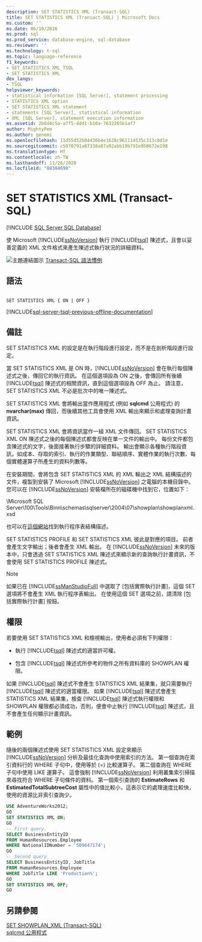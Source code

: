 ```yaml
---
description: SET STATISTICS XML (Transact-SQL)
title: SET STATISTICS XML (Transact-SQL) | Microsoft Docs
ms.custom: ''
ms.date: 06/10/2016
ms.prod: sql
ms.prod_service: database-engine, sql-database
ms.reviewer: ''
ms.technology: t-sql
ms.topic: language-reference
f1_keywords:
- SET_STATISTICS_XML_TSQL
- SET STATISTICS XML
dev_langs:
- TSQL
helpviewer_keywords:
- statistical information [SQL Server], statement processing
- STATISTICS XML option
- SET STATISTICS XML statement
- statements [SQL Server], statistical information
- XML [SQL Server], statement execution information
ms.assetid: 2b6d4c5a-a7f5-4dd1-b10a-7632265b1af7
author: MightyPen
ms.author: genemi
ms.openlocfilehash: 11d55d52b04436b4e1628c961114535c313c0d1e
ms.sourcegitcommit: c5078791a07330a87a92abb19b791e950672e198
ms.translationtype: HT
ms.contentlocale: zh-TW
ms.lasthandoff: 11/26/2020
ms.locfileid: "88304698"
---
```

# <a name="set-statistics-xml-transact-sql"></a>SET STATISTICS XML (Transact-SQL)
[!INCLUDE [SQL Server SQL Database](../../includes/applies-to-version/sql-asdb.md)]

  使 Microsoft [!INCLUDE[ssNoVersion](../../includes/ssnoversion-md.md)] 執行 [!INCLUDE[tsql](../../includes/tsql-md.md)] 陳述式，且會以妥善定義的 XML 文件格式來產生陳述式執行狀況的詳細資料。  
  
 ![主題連結圖示](../../database-engine/configure-windows/media/topic-link.gif "主題連結圖示") [Transact-SQL 語法慣例](../../t-sql/language-elements/transact-sql-syntax-conventions-transact-sql.md)  
  
## <a name="syntax"></a>語法  
  
```syntaxsql
  
SET STATISTICS XML { ON | OFF }  
```  
  
[!INCLUDE[sql-server-tsql-previous-offline-documentation](../../includes/sql-server-tsql-previous-offline-documentation.md)]

## <a name="remarks"></a>備註
 SET STATISTICS XML 的設定是在執行階段進行設定，而不是在剖析階段進行設定。  
  
 當 SET STATISTICS XML 是 ON 時，[!INCLUDE[ssNoVersion](../../includes/ssnoversion-md.md)] 會在執行每個陳述式之後，傳回它的執行資訊。 在這個選項設為 ON 之後，會傳回所有後續 [!INCLUDE[tsql](../../includes/tsql-md.md)] 陳述式的相關資訊，直到這個選項設為 OFF 為止。 請注意，SET STATISTICS XML 不必是批次中的唯一陳述式。  
  
 SET STATISTICS XML 會將輸出當作應用程式 (例如 **sqlcmd** 公用程式) 的 **nvarchar(max)** 傳回，而後續其他工具會使用 XML 輸出來顯示和處理查詢計畫資訊。  
  
 SET STATISTICS XML 會將資訊當作一組 XML 文件傳回。 SET STATISTICS XML ON 陳述式之後的每個陳述式都會反映在單一文件的輸出中。 每份文件都包含陳述式的文字，後面接著執行步驟的詳細資料。 輸出會顯示各種執行階段資訊，如成本、存取的索引、執行的作業類型、聯結順序、實體作業的執行次數、每個實體運算子所產生的資料列數等。  
  
 在安裝期間，會將包含 SET STATISTICS XML 的 XML 輸出之 XML 結構描述的文件，複製到安裝了 Microsoft [!INCLUDE[ssNoVersion](../../includes/ssnoversion-md.md)] 之電腦的本機目錄中。 您可以在 [!INCLUDE[ssNoVersion](../../includes/ssnoversion-md.md)] 安裝檔所在的磁碟機中找到它，位置如下：  
  
 \Microsoft SQL Server\100\Tools\Binn\schemas\sqlserver\2004\07\showplan\showplanxml.xsd  
  
 也可以在[這個網站](https://go.microsoft.com/fwlink/?linkid=43100&clcid=0x409)找到執行程序表結構描述。  
  
 SET STATISTICS PROFILE 和 SET STATISTICS XML 彼此是對應的項目。 前者會產生文字輸出；後者會產生 XML 輸出。 在 [!INCLUDE[ssNoVersion](../../includes/ssnoversion-md.md)] 未來的版本中，只會透過 SET STATISTICS XML 陳述式來顯示新的查詢執行計畫資訊，不會使用 SET STATISTICS PROFILE 陳述式。  
  
> [!NOTE]  
>  如果已在 [!INCLUDE[ssManStudioFull](../../includes/ssmanstudiofull-md.md)] 中選取了 [包括實際執行計畫]，這個 SET 選項將不會產生 XML 執行程序表輸出。 在使用這個 SET 選項之前，請清除 [包括實際執行計畫] 按鈕。  
  
## <a name="permissions"></a>權限  
 若要使用 SET STATISTICS XML 和檢視輸出，使用者必須有下列權限：  
  
-   執行 [!INCLUDE[tsql](../../includes/tsql-md.md)] 陳述式的適當許可權。  
  
-   包含 [!INCLUDE[tsql](../../includes/tsql-md.md)] 陳述式所參考的物件之所有資料庫的 SHOWPLAN 權限。  
  
 如果 [!INCLUDE[tsql](../../includes/tsql-md.md)] 陳述式不會產生 STATISTICS XML 結果集，就只需要執行 [!INCLUDE[tsql](../../includes/tsql-md.md)] 陳述式的適當權限。 如果 [!INCLUDE[tsql](../../includes/tsql-md.md)] 陳述式會產生 STATISTICS XML 結果集，檢查 [!INCLUDE[tsql](../../includes/tsql-md.md)] 陳述式執行權限和 SHOWPLAN 權限都必須成功，否則，便會中止執行 [!INCLUDE[tsql](../../includes/tsql-md.md)] 陳述式，且不會產生任何顯示計畫資訊。  
  
## <a name="examples"></a>範例  
 隨後的兩個陳述式使用 SET STATISTICS XML 設定來顯示 [!INCLUDE[ssNoVersion](../../includes/ssnoversion-md.md)] 分析及最佳化查詢中使用索引的方法。 第一個查詢在索引資料行的 WHERE 子句中，使用等於 (=) 比較運算子。 第二個查詢在 WHERE 子句中使用 LIKE 運算子。 這會強制 [!INCLUDE[ssNoVersion](../../includes/ssnoversion-md.md)] 利用叢集索引掃描來尋找符合 WHERE 子句條件的資料。 第一個索引查詢的 **EstimateRows** 和 **EstimatedTotalSubtreeCost** 屬性中的值比較小，這表示它的處理速度比較快，使用的資源比非索引查詢少。  
  
```sql
USE AdventureWorks2012;  
GO  
SET STATISTICS XML ON;  
GO  
-- First query.  
SELECT BusinessEntityID   
FROM HumanResources.Employee  
WHERE NationalIDNumber = '509647174';  
GO  
-- Second query.  
SELECT BusinessEntityID, JobTitle   
FROM HumanResources.Employee  
WHERE JobTitle LIKE 'Production%';  
GO  
SET STATISTICS XML OFF;  
GO  
```  
  
## <a name="see-also"></a>另請參閱  
 [SET SHOWPLAN_XML &#40;Transact-SQL&#41;](../../t-sql/statements/set-showplan-xml-transact-sql.md)   
 [sqlcmd 公用程式](../../tools/sqlcmd-utility.md)  
  
  
